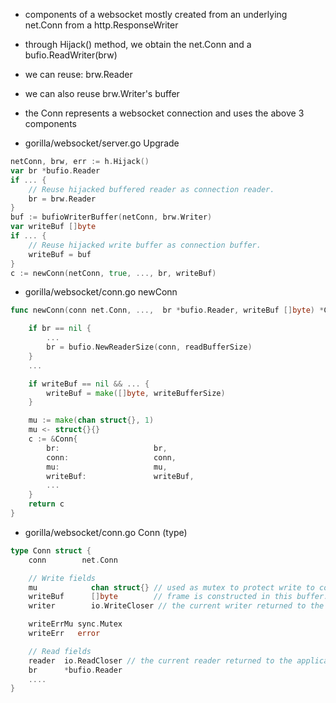 - components of a websocket mostly created from an underlying net.Conn from a http.ResponseWriter
- through Hijack() method, we obtain the net.Conn and a bufio.ReadWriter(brw)
- we can reuse: brw.Reader
- we can also reuse brw.Writer's buffer
- the Conn represents a websocket connection and uses the above 3 components

- gorilla/websocket/server.go Upgrade
```go
netConn, brw, err := h.Hijack()
var br *bufio.Reader
if ... {
    // Reuse hijacked buffered reader as connection reader.
    br = brw.Reader
}
buf := bufioWriterBuffer(netConn, brw.Writer)
var writeBuf []byte
if ... {
    // Reuse hijacked write buffer as connection buffer.
    writeBuf = buf
}
c := newConn(netConn, true, ..., br, writeBuf)
```
- gorilla/websocket/conn.go newConn
```go
func newConn(conn net.Conn, ...,  br *bufio.Reader, writeBuf []byte) *Conn {

	if br == nil {
        ...
		br = bufio.NewReaderSize(conn, readBufferSize)
	}
    ...

	if writeBuf == nil && ... {
		writeBuf = make([]byte, writeBufferSize)
	}

	mu := make(chan struct{}, 1)
	mu <- struct{}{}
	c := &Conn{
		br:                     br,
		conn:                   conn,
		mu:                     mu,
		writeBuf:               writeBuf,
        ...
	}
	return c
}
```
- gorilla/websocket/conn.go Conn (type)
```go
type Conn struct {
	conn        net.Conn

	// Write fields
	mu            chan struct{} // used as mutex to protect write to conn
	writeBuf      []byte        // frame is constructed in this buffer.
	writer        io.WriteCloser // the current writer returned to the application

	writeErrMu sync.Mutex
	writeErr   error

	// Read fields
	reader  io.ReadCloser // the current reader returned to the application
	br      *bufio.Reader
    ....
}
```

